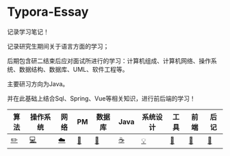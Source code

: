 # Typora-Essay
记录学习笔记！

记录研究生期间关于语言方面的学习；

后期包含研二结束后应对面试所进行的学习：计算机组成、计算机网络、操作系统、数据结构、数据库、UML、软件工程等。

主要研习方向为Java。

并在此基础上结合Sql、Spring、Vue等相关知识，进行前后端的学习！

| 算法  | 操作系统 | 网络                                                         | PM                                                           | 数据库                                                       | Java                                                         | 系统设计 | 工具  | 前端 | 后记                                                         |
| ----- | -------- | ------------------------------------------------------------ | ------------------------------------------------------------ | ------------------------------------------------------------ | ------------------------------------------------------------ | -------- | ----- | -------- | ------------------------------------------------------------ |
| [✏️]() | [💻]()    | [☁️](https://github.com/Daryliu/Typora-Essay/tree/master/%E8%AE%A1%E7%AE%97%E6%9C%BA%E7%BD%91%E7%BB%9C) | [🎨](https://github.com/Daryliu/Typora-Essay/tree/master/%E4%BA%A7%E5%93%81%E7%BB%8F%E7%90%86) | [💾](https://github.com/Daryliu/Typora-Essay/tree/master/%E6%95%B0%E6%8D%AE%E5%BA%93) | [☕](https://github.com/Daryliu/Typora-Essay/tree/master/%E5%90%8E%E5%8F%B0/Java) | [💡]()    | [🔧](https://github.com/Daryliu/Typora-Essay/tree/master/%E5%91%BD%E4%BB%A4%E8%A1%8C%E5%B7%A5%E5%85%B7) | [🍉](https://github.com/Daryliu/Typora-Essay/tree/master/%E5%89%8D%E7%AB%AF)    | [📝](https://github.com/Daryliu/Typora-Essay/blob/master/%E4%BA%A7%E5%93%81%E7%BB%8F%E7%90%86%E5%88%9D%E8%AF%86.md) |


